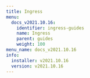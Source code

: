 ```yaml
---
title: Ingress
menu:
  docs_v2021.10.16:
    identifier: ingress-guides
    name: Ingress
    parent: guides
    weight: 100
menu_name: docs_v2021.10.16
info:
  installer: v2021.10.16
  version: v2021.10.16
---
```


